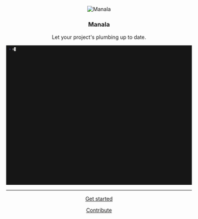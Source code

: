 <p style="text-align: center">
    <img alt="Manala" src="https://avatars3.githubusercontent.com/u/17640904?s=128&amp;v=4" height="128">
</p>
<h3 style="text-align: center">Manala</h3>
<p style="text-align: center">Let your project's plumbing up to date.</p>

<img align="center" src="demo/demo.gif" />

---

<p style="text-align: center">
    <a href="./installation">Get started</a>
</p>

<p style="text-align: center">
    <a href="./contributing">Contribute</a>
</p>
